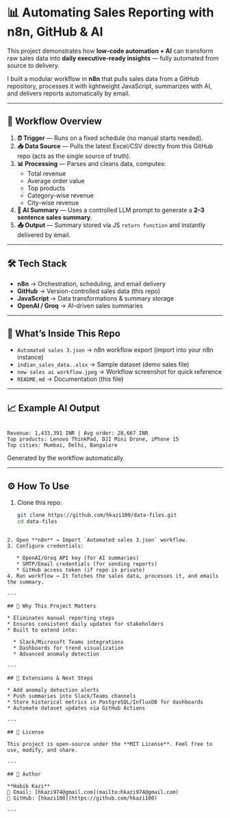 # 📊 Automating Sales Reporting with n8n, GitHub & AI

This project demonstrates how **low-code automation + AI** can transform raw sales data into **daily executive-ready insights** — fully automated from source to delivery.

I built a modular workflow in **n8n** that pulls sales data from a GitHub repository, processes it with lightweight JavaScript, summarizes with AI, and delivers reports automatically by email.

---

## 🚀 Workflow Overview

1. **⏰ Trigger** — Runs on a fixed schedule (no manual starts needed).  
2. **📥 Data Source** — Pulls the latest Excel/CSV directly from this GitHub repo (acts as the single source of truth).  
3. **📊 Processing** — Parses and cleans data, computes:
   - Total revenue  
   - Average order value  
   - Top products  
   - Category-wise revenue  
   - City-wise revenue  
4. **🤖 AI Summary** — Uses a controlled LLM prompt to generate a **2–3 sentence sales summary**.  
5. **📤 Output** — Summary stored via JS `return function` and instantly delivered by email.

---

## 🛠️ Tech Stack

- **n8n** → Orchestration, scheduling, and email delivery  
- **GitHub** → Version-controlled sales data (this repo)  
- **JavaScript** → Data transformations & summary storage  
- **OpenAI / Groq** → AI-driven sales summaries  

---

## 📂 What’s Inside This Repo

- `Automated sales 3.json` → n8n workflow export (import into your n8n instance)  
- `indian_sales_data..xlsx` → Sample dataset (demo sales file)  
- `new sales ai workflow.jpeg` → Workflow screenshot for quick reference  
- `README.md` → Documentation (this file)  

---

## 📈 Example AI Output

```

Revenue: 1,433,391 INR | Avg order: 28,667 INR
Top products: Lenovo ThinkPad, DJI Mini Drone, iPhone 15
Top cities: Mumbai, Delhi, Bangalore

````

Generated by the workflow automatically.

---

## ⚙️ How To Use

1. Clone this repo:
   ```bash
   git clone https://github.com/hkazi100/data-files.git
   cd data-files
````

2. Open **n8n** → Import `Automated sales 3.json` workflow.
3. Configure credentials:

   * OpenAI/Groq API key (for AI summaries)
   * SMTP/Email credentials (for sending reports)
   * GitHub access token (if repo is private)
4. Run workflow → It fetches the sales data, processes it, and emails the summary.

---

## 🌟 Why This Project Matters

* Eliminates manual reporting steps
* Ensures consistent daily updates for stakeholders
* Built to extend into:

  * Slack/Microsoft Teams integrations
  * Dashboards for trend visualization
  * Advanced anomaly detection

---

## 📝 Extensions & Next Steps

* Add anomaly detection alerts
* Push summaries into Slack/Teams channels
* Store historical metrics in PostgreSQL/InfluxDB for dashboards
* Automate dataset updates via GitHub Actions

---

## 📜 License

This project is open-source under the **MIT License**. Feel free to use, modify, and share.

---

## 👤 Author

**Habib Kazi**
📧 Email: [hkazi974@gmail.com](mailto:hkazi974@gmail.com)
🔗 GitHub: [hkazi100](https://github.com/hkazi100)

---

